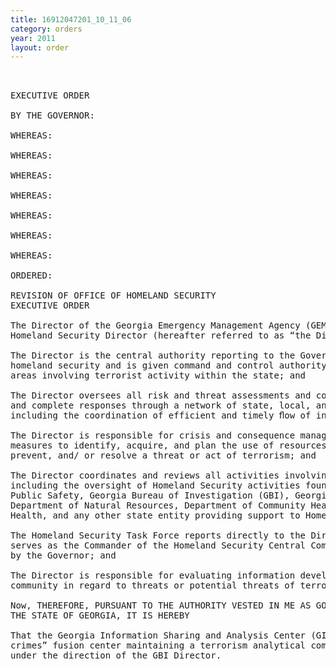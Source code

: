 ```yaml
---
title: 16912047201_10_11_06
category: orders
year: 2011
layout: order
---
```


<pre> 

EXECUTIVE ORDER

BY THE GOVERNOR:

WHEREAS:

WHEREAS:

WHEREAS:

WHEREAS:

WHEREAS:

WHEREAS:

WHEREAS:

ORDERED:

REVISION OF OFFICE OF HOMELAND SECURITY
EXECUTIVE ORDER

The Director of the Georgia Emergency Management Agency (GEMA) serves as the State
Homeland Security Director (hereafter referred to as “the Director”); and

The Director is the central authority reporting to the Governor on all matters relating to
homeland security and is given command and control authority over all operational
areas involving terrorist activity within the state; and

The Director oversees all risk and threat assessments and coordinates all plans for timely
and complete responses through a network of state, local, and federal organizations,
including the coordination of efficient and timely ﬂow of information; and

The Director is responsible for crisis and consequence management planning, including
measures to identify, acquire, and plan the use of resources needed to anticipate,
prevent, and/ or resolve a threat or act of terrorism; and

The Director coordinates and reviews all activities involving homeland security,
including the oversight of Homeland Security activities found in the Department of
Public Safety, Georgia Bureau of Investigation (GBI), Georgia National Guard,
Department of Natural Resources, Department of Community Health, Division of Public
Health, and any other state entity providing support to Homeland Security; and

The Homeland Security Task Force reports directly to the Director and the Director
serves as the Commander of the Homeland Security Central Command when activated
by the Governor; and

The Director is responsible for evaluating information developed by the criminal justice
community in regard to threats or potential threats of terrorism.

Now, THEREFORE, PURSUANT TO THE AUTHORITY VESTED IN ME AS GOVERNOR OF
THE STATE OF GEORGIA, IT IS HEREBY

That the Georgia Information Sharing and Analysis Center (GISAC) shall be an “all-
crimes” fusion center maintaining a terrorism analytical component and shall operate
under the direction of the GBI Director.

</pre>
